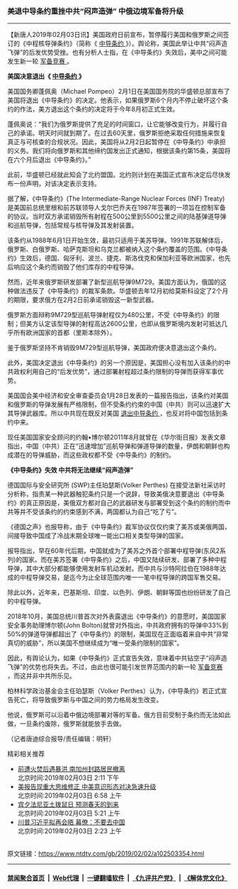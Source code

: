 ### 美退中导条约重挫中共“闷声造弹” 中俄边境军备将升级
------------------------

<div class="post_content">
 <p>
  【新唐人2019年02月03日讯】美国政府日前宣布，暂停履行美国和俄罗斯之间签订的《中程核导弹条约》（简称《
  <a href="https://www.ntdtv.com/gb/中导条约.htm">
   中导条约
  </a>
  》）。舆论称，美国此举让中共“闷声造飞弹”的后发优势受挫。也有分析人士指，在《中导条约》失效后，美中之间可能发生新一轮
  <a href="https://www.ntdtv.com/gb/军备竞赛.htm">
   军备竞赛
  </a>
  。
 </p>
 <p>
  <strong>
   美国决意退出《
   <a href="https://www.ntdtv.com/gb/中导条约.htm">
    中导条约
   </a>
   》
  </strong>
 </p>
 <p>
  美国国务卿蓬佩奥（Michael Pompeo）2月1日在美国国务院的华盛顿总部宣布了美国将退出《中导条约》的决定。他表示，如果俄罗斯6个月内不停止破坏这个条约的作法，美方退出这个条约的决定将于今年8月初正式生效。
 </p>
 <p>
  蓬佩奥说：“我们为俄罗斯提供了充足的时间窗口，让它能够改变行为，并履行自己的承诺。明天时间就到期了。在过去60天里，俄罗斯拒绝采取任何措施来恢复真正与可核查的合规状况。因此，美国将从2月2日起暂停在《中导条约》中承担的义务。我们将向俄罗斯和其他缔约国发出正式通知，根据该条约第15条，美国将在六个月后退出《中导条约》。”
 </p>
 <p>
  此前，华盛顿已经就此知会了北约盟国。北约则计划在美国正式宣布决定后尽快发布一份声明，对该决定表示支持。
 </p>
 <p>
  据了解，《中导条约》(The Intermediate-Range Nuclear Forces (INF) Treaty)是美国前总统里根和前苏联领导人戈尔巴乔夫在1987年签署的一项旨在控制军备的协议。当时双方承诺销毁所有射程在500公里到5500公里之间的陆基弹道导弹和巡航导弹，包括常规与核导弹及其发射装置。
 </p>
 <p>
  该条约从1988年6月1日开始生效，最初只适用于美苏导弹。1991年苏联解体后，俄罗斯、白俄罗斯、哈萨克斯坦和乌克兰都被纳入这个条约覆盖的范围。《中导条约》生效后，德国、匈牙利、波兰、捷克、斯洛伐克和保加利亚等欧洲国家，也先后响应这个条约而销毁了他们库存的中程导弹。
 </p>
 <p>
  然而，近年来俄罗斯研发部署了新型巡航导弹9M729。美国方面认为，俄国的这种做法违反了《中导条约》的裁军条款。华盛顿去年12月初给莫斯科设定了2个月的期限，要求俄方在2月2日前承诺销毁这一新型武器。
 </p>
 <p>
  俄罗斯方面辩称9M729型巡航导弹射程仅为480公里，不受《中导条约》的限制；但美方认定该型导弹的射程高达2600公里，也即从俄罗斯境内发射可抵达几乎所有欧洲国家的首都（里斯本除外）。
 </p>
 <p>
  鉴于俄罗斯坚持不肯销毁9M729型巡航导弹，美国政府便决意退出这个条约。
 </p>
 <p>
  此外，美国决定退出《中导条约》的另一个原因是，美国担心没有加入该条约的中共政权利用自己的“后发优势”，通过部署射程超过条约限制的导弹而获得军事优势。
 </p>
 <p>
  美国国会美中经济和安全审查委员会1月28日发表的一篇报告指出，该条约对美国和俄罗斯的导弹发展有严格限制，但不受条约约束的中国（中共）则可以迅速扩大其导弹武器库。所以中共现在既反对美国
  <a href="https://www.ntdtv.com/gb/退出中导条约.htm">
   退出中导条约
  </a>
  ，也反对将中国包括到条约中来。
 </p>
 <p>
  现任美国国家安全顾问的约翰•博尔顿2011年8月就曾在《华尔街日报》发表文章指出，中国（中共）正在“迅速增加”巡航导弹和弹道导弹的数量，伊朗和朝鲜也构成潜在的导弹威胁，而这些政权都不受《中导条约》的制约。
 </p>
 <p>
  <strong>
   《中导条约》失效 中共将无法继续“闷声造弹”
  </strong>
 </p>
 <p>
  德国国际与安全研究所 (SWP)主任珀瑟斯(Volker Perthes) 在接受法新社采访时分析称，指责某一种武器触犯条约只是一个说辞，导致美俄决意要退出《中导条约》的真正原因是，美俄双方都对自己的武器研发与部署受到这个条约的制约而中共等并不受该条约的约束感到不满，两国都认为自己“吃了亏”。
 </p>
 <p>
  《德国之声》也报导称，由于《中导条约》裁军协议仅仅约束了美苏或美俄两国，间接导致中国成了冷战末期全球唯一能出口相关类型导弹的国家。
 </p>
 <p>
  报导指出，早在60年代后期，中国就成为了美苏之外首个部署中程导弹(东风2系列)的国家。而在美苏签署《中导条约》之后，中国又陆续研发、部署了多种中程导弹，其中大部分都能够使用发射车机动发射。而中共与沙特阿拉伯在1988年达成的中程导弹交易，是迄今为止全球范围内唯一一笔中程导弹的跨国军售交易。
 </p>
 <p>
  除此以外，近年来，巴基斯坦、印度、以色列、伊朗、朝鲜等国也纷纷研发了自己的中程导弹。
 </p>
 <p>
  2018年10月，美国总统川普首次对外表露退出《中导条约》的意愿时，美国国家安全事务助理博尔顿(John Bolton)就曾对外指出，中共政府拥有的导弹中33%到50%的弹道导弹都超出了《中导条约》的限制，美国现在正面临着来自中共“非常真切的威胁”，所以美国不想继续成为“唯一受条约限制的国家”。
 </p>
 <p>
  因此，有舆论认为，如果《中导条约》正式宣告失效，意味着中共钻空子“闷声造飞弹”的优势也将失去。不过，由此也很可能引发世界范围内的新一轮
  <a href="https://www.ntdtv.com/gb/军备竞赛.htm">
   军备竞赛
  </a>
  ，而这并非中共所乐见。
 </p>
 <p>
  柏林科学政治基金会主任珀瑟斯（Volker Perthes）认为，《中导条约》若正式宣告死亡，将导致俄罗斯与中国之间的势力格局发生改变。
 </p>
 <p>
  他说，俄罗斯可以沿着中俄边境部署对等的军备。俄方目前受制于条约而无法如此做，一旦条约废除，俄罗斯就能放手去做。
 </p>
 <p>
  （记者唐迪综合报导/责任编辑：明轩）
 </p>
 <div class="single_ad">
 </div>
 <div class="post_related">
  <div class="related-news">
   <span class="related-title">
    精彩相关推荐
   </span>
  </div>
  <div class="related-list">
   <ul class="related-posts">
    <li>
     <div class="post-title">
      <a class="txt" href="https://www.ntdtv.com/gb/2019/02/03/a102503616.html" target="_blank">
       前遭火焚后遇暴洪 南加州封路居民撤离
      </a>
      <div class="post-date">
       北京时间:2019年02月03日 2:11 下午
      </div>
     </div>
    </li>
    <li>
     <div class="post-title">
      <a class="txt" href="https://www.ntdtv.com/gb/2019/02/02/a102503384.html" target="_blank">
       美报告现重大思维修正 中美意识形态对决急速升级
      </a>
      <div class="post-date">
       北京时间:2019年02月03日 6:58 上午
      </div>
     </div>
    </li>
    <li>
     <div class="post-title">
      <a class="txt" href="https://www.ntdtv.com/gb/2019/02/02/a102503363.html" target="_blank">
       宾夕法尼亚土拨鼠日 预测春天的到来
      </a>
      <div class="post-date">
       北京时间:2019年02月03日 5:21 上午
      </div>
     </div>
    </li>
    <li>
     <div class="post-title">
      <a class="txt" href="https://www.ntdtv.com/gb/2019/02/02/a102503340.html" target="_blank">
       川普习近平拟再会晤 幕僚：不要去中国
      </a>
      <div class="post-date">
       北京时间:2019年02月03日 2:23 上午
      </div>
     </div>
    </li>
   </ul>
  </div>
 </div>
</div>

<br/>原文链接：https://www.ntdtv.com/gb/2019/02/02/a102503354.html


------------------------
#### [禁闻聚合首页](https://github.com/gfw-breaker/banned-news/blob/master/README.md) &nbsp;|&nbsp; [Web代理](https://github.com/gfw-breaker/open-proxy/blob/master/README.md) &nbsp;|&nbsp; [一键翻墙软件](https://github.com/gfw-breaker/nogfw/blob/master/README.md) &nbsp;|&nbsp; [《九评共产党》](https://github.com/gfw-breaker/9ping.md/blob/master/README.md#九评之一评共产党是什么) &nbsp;|&nbsp; [《解体党文化》](https://github.com/gfw-breaker/jtdwh.md/blob/master/README.md#绪论)